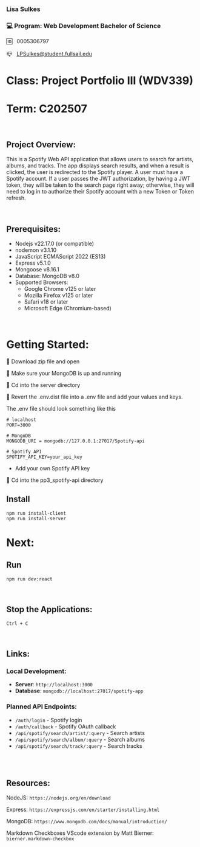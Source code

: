 ### Lisa Sulkes

### 💻 Program: Web Development Bachelor of Science

🆔 &nbsp; 0005306797

📪 &nbsp; LPSulkes@student.fullsail.edu

# Class: Project Portfolio III (WDV339)

# Term: C202507

<br>

## Project Overview:

This is a Spotify Web API application that allows users to search for artists, albums, and tracks. The app displays search results, and when a result is clicked, the user is redirected to the Spotify player. A user must have a Spotify account. If a user passes the JWT authorization, by having a JWT token, they will be taken to the search page right away; otherwise, they will need to log in to authorize their Spotify account with a new Token or Token refresh.

<br>

## Prerequisites:

- Nodejs v22.17.0 (or compatible)
- nodemon v3.1.10
- JavaScript ECMAScript 2022 (ES13)
- Express v5.1.0
- Mongoose v8.16.1
- Database: MongoDB v8.0
- Supported Browsers:
  - Google Chrome v125 or later
  - Mozilla Firefox v125 or later
  - Safari v18 or later
  - Microsoft Edge (Chromium-based)

<br>

# Getting Started:

🔸 Download zip file and open <br>

🔸 Make sure your MongoDB is up and running

🔸 Cd into the server directory <br>

🔸 Revert the .env.dist file into a .env file and add your values and keys.


The .env file should look something like this

```
# localhost
PORT=3000

# MongoDB
MONGODB_URI = mongodb://127.0.0.1:27017/Spotify-api

# Spotify API
SPOTIFY_API_KEY=your_api_key
```

- Add your own Spotify API key


🔸 Cd into the pp3_spotify-api directory <br>

## Install

    npm run install-client 
    npm run install-server 

# Next:

## Run

    npm run dev:react

<br>


## Stop the Applications:

    Ctrl + C

<br>

## Links:

### Local Development:

- **Server**: `http://localhost:3000`
- **Database**: `mongodb://localhost:27017/spotify-app`

### Planned API Endpoints:

- `/auth/login` - Spotify login
- `/auth/callback` - Spotify OAuth callback
- `/api/spotify/search/artist/:query` - Search artists
- `/api/spotify/search/album/:query` - Search albums
- `/api/spotify/search/track/:query` - Search tracks



<br>
<br>

## Resources:

NodeJS:
`https://nodejs.org/en/download`

Express:
`https://expressjs.com/en/starter/installing.html`

MongoDB: `https://www.mongodb.com/docs/manual/introduction/`

Markdown Checkboxes VScode extension by Matt Bierner: `bierner.markdown-checkbox`

